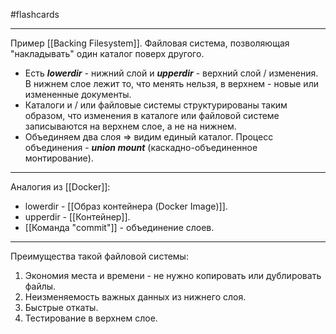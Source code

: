 #flashcards 
***
Пример [[Backing Filesystem]]. Файловая система, позволяющая "накладывать" один каталог поверх другого.
- Есть ***lowerdir*** - нижний слой и ***upperdir*** - верхний слой / изменения. В нижнем слое лежит то, что менять нельзя, в верхнем - новые или измененные документы.
- Каталоги и / или файловые системы структурированы таким образом, что изменения в каталоге или файловой системе записываются на верхнем слое, а не на нижнем.
- Объединяем два слоя => видим единый каталог. Процесс объединения - ***union mount*** (каскадно-объединенное монтирование).
***
Аналогия из [[Docker]]:
- lowerdir - [[Образ контейнера (Docker Image)]].
- upperdir - [[Контейнер]].
- [[Команда "commit"]] - объединение слоев.
***
Преимущества такой файловой системы:
1. Экономия места и времени - не нужно копировать или дублировать файлы.
2. Неизменяемость важных данных из нижнего слоя.
3. Быстрые откаты.
4. Тестирование в верхнем слое.